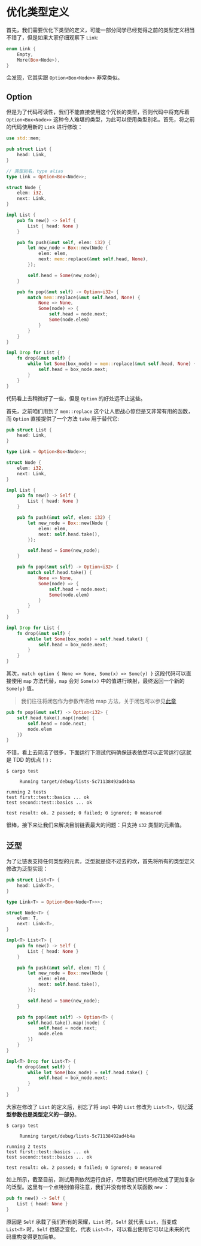 # 优化类型定义
首先，我们需要优化下类型的定义，可能一部分同学已经觉得之前的类型定义相当不错了，但是如果大家仔细观察下 `Link`:
```rust
enum Link {
    Empty,
    More(Box<Node>),
}
```

会发现，它其实跟 `Option<Box<Node>>` 非常类似。

## Option
但是为了代码可读性，我们不能直接使用这个冗长的类型，否则代码中将充斥着 `Option<Box<Node>>` 这种令人难堪的类型，为此可以使用类型别名。首先，将之前的代码使用新的 `Link` 进行修改：
```rust
use std::mem;

pub struct List {
    head: Link,
}

// 类型别名，type alias
type Link = Option<Box<Node>>;

struct Node {
    elem: i32,
    next: Link,
}

impl List {
    pub fn new() -> Self {
        List { head: None }
    }

    pub fn push(&mut self, elem: i32) {
        let new_node = Box::new(Node {
            elem: elem,
            next: mem::replace(&mut self.head, None),
        });

        self.head = Some(new_node);
    }

    pub fn pop(&mut self) -> Option<i32> {
        match mem::replace(&mut self.head, None) {
            None => None,
            Some(node) => {
                self.head = node.next;
                Some(node.elem)
            }
        }
    }
}

impl Drop for List {
    fn drop(&mut self) {
        while let Some(box_node) = mem::replace(&mut self.head, None) {
            self.head = box_node.next;
        }
    }
}
```

代码看上去稍微好了一些，但是 `Option` 的好处远不止这些。

首先，之前咱们用到了 `mem::replace` 这个让人胆战心惊但是又非常有用的函数，而 `Option` 直接提供了一个方法 `take` 用于替代它: 
```rust
pub struct List {
    head: Link,
}

type Link = Option<Box<Node>>;

struct Node {
    elem: i32,
    next: Link,
}

impl List {
    pub fn new() -> Self {
        List { head: None }
    }

    pub fn push(&mut self, elem: i32) {
        let new_node = Box::new(Node {
            elem: elem,
            next: self.head.take(),
        });

        self.head = Some(new_node);
    }

    pub fn pop(&mut self) -> Option<i32> {
        match self.head.take() {
            None => None,
            Some(node) => {
                self.head = node.next;
                Some(node.elem)
            }
        }
    }
}

impl Drop for List {
    fn drop(&mut self) {
        while let Some(box_node) = self.head.take() {
            self.head = box_node.next;
        }
    }
}
```

其次，`match option { None => None, Some(x) => Some(y) }` 这段代码可以直接使用 `map` 方法代替，`map` 会对 `Some(x)` 中的值进行映射，最终返回一个新的 `Some(y)` 值。

> 我们往往将闭包作为参数传递给 map 方法，关于闭包可以参见[此章](https://course.rs/advance/functional-programing/closure.html)

```rust
pub fn pop(&mut self) -> Option<i32> {
    self.head.take().map(|node| {
        self.head = node.next;
        node.elem
    })
}
```

不错，看上去简洁了很多，下面运行下测试代码确保链表依然可以正常运行(这就是 TDD 的优点！) :
```shell
$ cargo test

     Running target/debug/lists-5c71138492ad4b4a

running 2 tests
test first::test::basics ... ok
test second::test::basics ... ok

test result: ok. 2 passed; 0 failed; 0 ignored; 0 measured
```

很棒，接下来让我们来解决目前链表最大的问题：只支持 `i32` 类型的元素值。

## 泛型
为了让链表支持任何类型的元素，泛型就是绕不过去的坎，首先将所有的类型定义修改为泛型实现：
```rust
pub struct List<T> {
    head: Link<T>,
}

type Link<T> = Option<Box<Node<T>>>;

struct Node<T> {
    elem: T,
    next: Link<T>,
}

impl<T> List<T> {
    pub fn new() -> Self {
        List { head: None }
    }

    pub fn push(&mut self, elem: T) {
        let new_node = Box::new(Node {
            elem: elem,
            next: self.head.take(),
        });

        self.head = Some(new_node);
    }

    pub fn pop(&mut self) -> Option<T> {
        self.head.take().map(|node| {
            self.head = node.next;
            node.elem
        })
    }
}

impl<T> Drop for List<T> {
    fn drop(&mut self) {
        while let Some(box_node) = self.head.take() {
            self.head = box_node.next;
        }
    }
}
```

大家在修改了 `List` 的定义后，别忘了将 `impl` 中的 `List` 修改为 `List<T>`，切记**泛型参数也是类型定义的一部分**。

```shell
$ cargo test

     Running target/debug/lists-5c71138492ad4b4a

running 2 tests
test first::test::basics ... ok
test second::test::basics ... ok

test result: ok. 2 passed; 0 failed; 0 ignored; 0 measured
```

如上所示，截至目前，测试用例依然运行良好，尽管我们把代码修改成了更加复杂的泛型。这里有一个点特别值得注意，我们并没有修改关联函数 `new` ：
```rust
pub fn new() -> Self {
    List { head: None }
}
```

原因是 `Self` 承载了我们所有的荣耀，`List` 时，`Self` 就代表 `List`，当变成 `List<T>` 时，`Self` 也随之变化，代表 `List<T>`，可以看出使用它可以让未来的代码重构变得更加简单。

